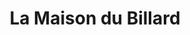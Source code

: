 ---
title: "La Maison du Billard"
url: /sailly-sur-la-lys/la-maison-du-billard-rue-des-soupirs/
shop: Spielzeug
---
